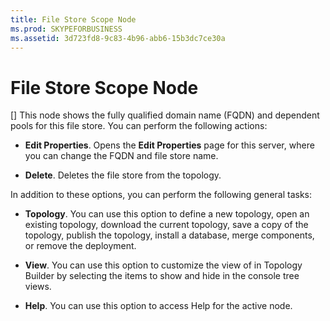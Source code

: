 ```yaml
---
title: File Store Scope Node
ms.prod: SKYPEFORBUSINESS
ms.assetid: 3d723fd8-9c83-4b96-abb6-15b3dc7ce30a
---
```



# File Store Scope Node
[]
This node shows the fully qualified domain name (FQDN) and dependent pools for this file store. You can perform the following actions:
  
    
    


- **Edit Properties**. Opens the **Edit Properties** page for this server, where you can change the FQDN and file store name.
    
  
- **Delete**. Deletes the file store from the topology.
    
  

In addition to these options, you can perform the following general tasks:
  
    
    


- **Topology**. You can use this option to define a new topology, open an existing topology, download the current topology, save a copy of the topology, publish the topology, install a database, merge components, or remove the deployment.
    
  
- **View**. You can use this option to customize the view of in Topology Builder by selecting the items to show and hide in the console tree views.
    
  
- **Help**. You can use this option to access Help for the active node.
    
  

